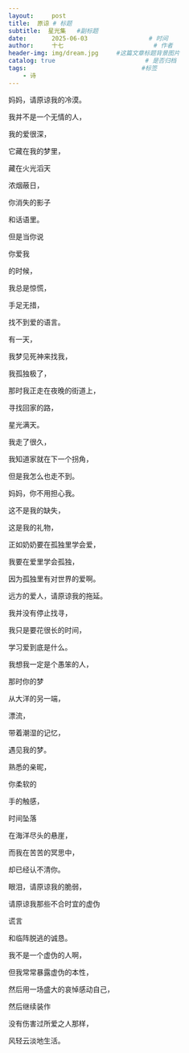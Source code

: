 ```yaml
---
layout:     post                       
title:  原谅 # 标题
subtitle:  星光集   #副标题
date:       2025-06-03                 # 时间
author:     十七                         # 作者
header-img: img/dream.jpg     #这篇文章标题背景图片
catalog: true                         # 是否归档
tags:                                #标签
    - 诗
---
```

妈妈，请原谅我的冷漠。

我并不是一个无情的人，

我的爱很深，

它藏在我的梦里，

藏在火光滔天

浓烟蔽日，

你消失的影子

和话语里。

但是当你说

你爱我

的时候，

我总是惊慌，

手足无措，

找不到爱的语言。

有一天，

我梦见死神来找我，

我孤独极了，

那时我正走在夜晚的街道上，

寻找回家的路，

星光满天。

我走了很久，

我知道家就在下一个拐角，

但是我怎么也走不到。

妈妈，你不用担心我。

这不是我的缺失，

这是我的礼物，

正如奶奶要在孤独里学会爱，

我要在爱里学会孤独，

因为孤独里有对世界的爱啊。

远方的爱人，请原谅我的拖延。

我并没有停止找寻，

我只是要花很长的时间，

学习爱到底是什么。

我想我一定是个愚笨的人，

那时你的梦

从大洋的另一端，

漂流，

带着潮湿的记忆，

遇见我的梦。

熟悉的亲昵，

你柔软的

手的触感，

时间坠落

在海洋尽头的悬崖，

而我在苦苦的冥思中，

却已经认不清你。

眼泪，请原谅我的脆弱，

请原谅我那些不合时宜的虚伪

谎言

和临阵脱逃的诚恳。

我不是一个虚伪的人啊，

但我常常暴露虚伪的本性，

然后用一场盛大的哀悼感动自己，

然后继续装作

没有伤害过所爱之人那样，

风轻云淡地生活。

